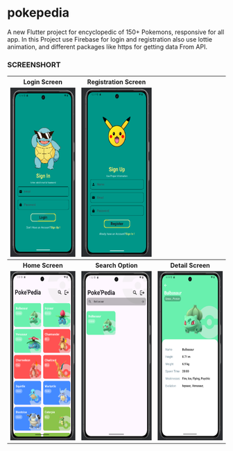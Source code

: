 # pokepedia

A new Flutter project for encyclopedic of  150+ Pokemons, responsive for all app.
In this Project use Firebase for login and registration also use lottie animation, and different packages like https for getting data From API.


<h3>SCREENSHORT</h3>
<table>
  <tr>
    <th>Login Screen</th>
    <th>Registration Screen</th>
  <tr>
    <td><img src = "https://github.com/Tusharlathiya8140/Pokepedia/blob/master/login.png?raw=true" width="200" height="390"></td>
    <td><img src = "https://github.com/Tusharlathiya8140/Pokepedia/blob/master/Registration%20.png?raw=true" width="200" height="390"></td>
    
  </tr>
  <tr>
    <th>Home Screen</th>
    <th>Search Option</th>
    <th>Detail Screen</th>
  <tr>
  <tr>
    <td><img src = "https://github.com/Tusharlathiya8140/Pokepedia/blob/master/home.png?raw=true" width="200" height="390"></td>
    <td><img src = "https://github.com/Tusharlathiya8140/Pokepedia/blob/master/search.png?raw=true" width="200" height="390"></td>
    <td><img src = "https://github.com/Tusharlathiya8140/Pokepedia/blob/master/detail.png?raw=true" width="200" height="390"></td>
  </tr>
</table>
